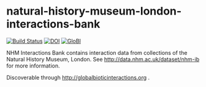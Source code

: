# natural-history-museum-london-interactions-bank
[![Build Status](https://travis-ci.org/globalbioticinteractions/natural-history-museum-london-interactions-bank.svg)](https://travis-ci.org/globalbioticinteractions/natural-history-museum-london-interactions-bank) [![DOI](https://zenodo.org/badge/55425770.svg)](https://zenodo.org/badge/latestdoi/55425770) [![GloBI](http://api.globalbioticinteractions.org/interaction.svg?accordingTo=globalbioticinteractions/natural-history-museum-london-interactions-bank)](http://globalbioticinteractions.org/?accordingTo=globalbioticinteractions/natural-history-museum-london-interactions-bank)

NHM Interactions Bank contains interaction data from collections of the Natural History Museum, London.  See http://data.nhm.ac.uk/dataset/nhm-ib for more information.

Discoverable through http://globalbioticinteractions.org .
